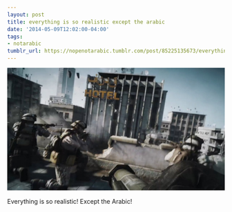```yaml
---
layout: post
title: everything is so realistic except the arabic
date: '2014-05-09T12:02:00-04:00'
tags:
- notarabic
tumblr_url: https://nopenotarabic.tumblr.com/post/85225135673/everything-is-so-realistic-except-the-arabic
---
```

 ![](/tumblr_files/tumblr_n5bdwogsVU1tz29g7o1_1280.jpg)  

Everything is so realistic! Except the Arabic!

